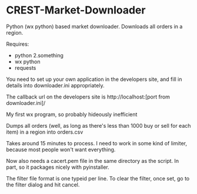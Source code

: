 # CREST-Market-Downloader
Python (wx python) based market downloader. Downloads all orders in a region.


Requires:
* python 2.something
* wx python
* requests

You need to set up your own application in the developers site, and fill in details into downloader.ini appropriately.

The callback url on the developers site is http://localhost:[port from downloader.ini]/

My first wx program, so probably hideously inefficient


Dumps all orders (well, as long as there's less than 1000 buy or sell for each item) in a region into orders.csv

Takes around 15 minutes to process. I need to work in some kind of limiter, because most people won't want everything.

Now also needs a cacert.pem file in the same directory as the script. In part, so it packages nicely with pyinstaller.


The filter file format is one typeid per line.
To clear the filter, once set, go to the filter dialog and hit cancel.
